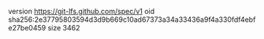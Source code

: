 version https://git-lfs.github.com/spec/v1
oid sha256:2e37795803594d3d9b669c10ad67373a34a33436a9f4a330fdf4ebfe27be0459
size 3462
